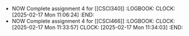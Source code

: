 - NOW Complete assignment 4 for [[CSCI340]]
  :LOGBOOK:
  CLOCK: [2025-02-17 Mon 11:06:24]
  :END:
- NOW Complete assignment 4 for [[CSCI466]]
  :LOGBOOK:
  CLOCK: [2025-02-17 Mon 11:33:57]
  CLOCK: [2025-02-17 Mon 11:34:03]
  :END: